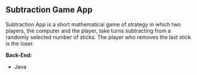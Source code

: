 **Subtraction Game App**
--------------------

Subtraction App is a short mathematical game of strategy in which two players, the computer and the player, take turns subtracting from a randomly selected number of sticks. The player who removes the last stick is the loser.

**Back-End:**

 - Java

